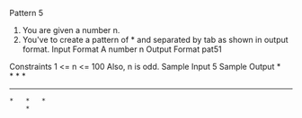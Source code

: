 
Pattern 5

1. You are given a number n.
2. You've to create a pattern of * and separated by tab as shown in output format.
Input Format
A number n
Output Format
pat51

Constraints
1 <= n <= 100
 Also, n is odd.
Sample Input
5
Sample Output
		*	
	*	*	*	
*	*	*	*	*	
	*	*	*	
		*	